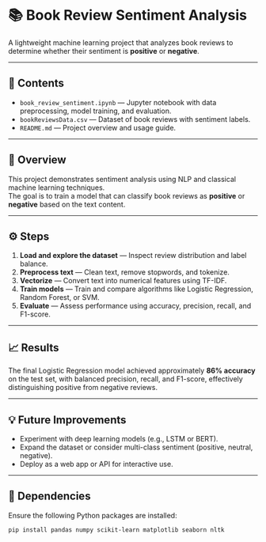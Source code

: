 # 📚 Book Review Sentiment Analysis

A lightweight machine learning project that analyzes book reviews to determine whether their sentiment is **positive** or **negative**.

---

## 📂 Contents
- `book_review_sentiment.ipynb` — Jupyter notebook with data preprocessing, model training, and evaluation.  
- `bookReviewsData.csv` — Dataset of book reviews with sentiment labels.  
- `README.md` — Project overview and usage guide.  

---

## 🧠 Overview
This project demonstrates sentiment analysis using NLP and classical machine learning techniques.  
The goal is to train a model that can classify book reviews as **positive** or **negative** based on the text content.

---

## ⚙️ Steps
1. **Load and explore the dataset** — Inspect review distribution and label balance.  
2. **Preprocess text** — Clean text, remove stopwords, and tokenize.  
3. **Vectorize** — Convert text into numerical features using TF-IDF.  
4. **Train models** — Train and compare algorithms like Logistic Regression, Random Forest, or SVM.  
5. **Evaluate** — Assess performance using accuracy, precision, recall, and F1-score.  

---

## 📈 Results
The final Logistic Regression model achieved approximately **86% accuracy** on the test set, with balanced precision, recall, and F1-score, effectively distinguishing positive from negative reviews.

---

## 💡 Future Improvements
- Experiment with deep learning models (e.g., LSTM or BERT).  
- Expand the dataset or consider multi-class sentiment (positive, neutral, negative).  
- Deploy as a web app or API for interactive use.

---

## 🧩 Dependencies
Ensure the following Python packages are installed:

```bash
pip install pandas numpy scikit-learn matplotlib seaborn nltk
